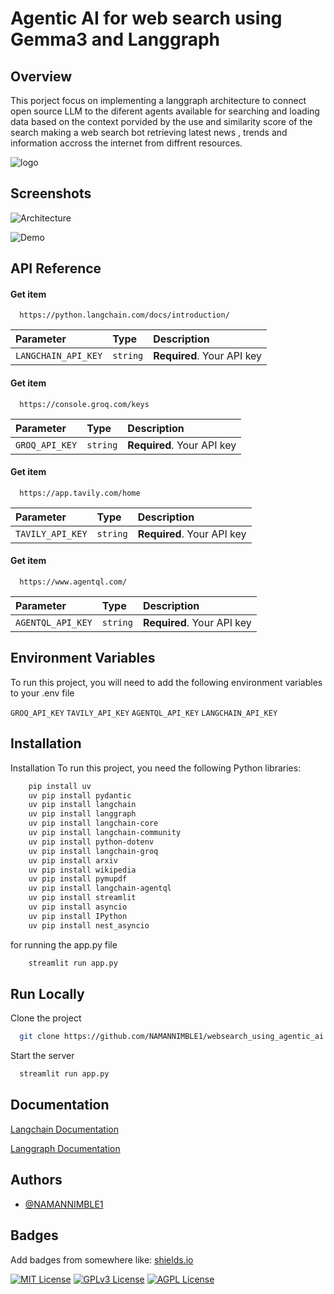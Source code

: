 
# Agentic AI for web search using Gemma3 and Langgraph 

## Overview

This porject focus on implementing a langgraph architecture to connect 
open source LLM to the diferent agents available for searching and loading data based on the context porvided by the use and similarity score of the search making a web search bot retrieving latest news , trends and information accross the internet from diffrent resources.




![logo](https://ai-pro.org/wp-content/uploads/2025/02/Google-Gemma-a-small-language-model-from-Google.jpg)


## Screenshots


![Architecture](https://raw.githubusercontent.com/NAMANNIMBLE1/websearch_using_agentic_ai/main/images/archietecture/architecture.png)

![Demo](https://raw.githubusercontent.com/NAMANNIMBLE1/websearch_using_agentic_ai/main/images/archietecture/demo.png)




## API Reference

#### Get item

```http
  https://python.langchain.com/docs/introduction/
```

| Parameter | Type     | Description                |
| :-------- | :------- | :------------------------- |
| `LANGCHAIN_API_KEY` | `string` | **Required**. Your API key |

#### Get item

```http
  https://console.groq.com/keys
```

| Parameter | Type     | Description                       |
| :-------- | :------- | :-------------------------------- |
| `GROQ_API_KEY`      | `string` | **Required**. Your API key |

#### Get item

```http
  https://app.tavily.com/home
```

| Parameter | Type     | Description                       |
| :-------- | :------- | :-------------------------------- |
| `TAVILY_API_KEY`      | `string` | **Required**. Your API key |

#### Get item

```http
  https://www.agentql.com/
```

| Parameter | Type     | Description                       |
| :-------- | :------- | :-------------------------------- |
| `AGENTQL_API_KEY`      | `string` | **Required**. Your API key |

## Environment Variables

To run this project, you will need to add the following environment variables to your .env file

`GROQ_API_KEY`
`TAVILY_API_KEY`
`AGENTQL_API_KEY`
`LANGCHAIN_API_KEY`


## Installation

Installation
To run this project, you need the following Python libraries:

```bash
    pip install uv
    uv pip install pydantic
    uv pip install langchain
    uv pip install langgraph
    uv pip install langchain-core 
    uv pip install langchain-community 
    uv pip install python-dotenv 
    uv pip install langchain-groq
    uv pip install arxiv
    uv pip install wikipedia
    uv pip install pymupdf 
    uv pip install langchain-agentql
    uv pip install streamlit
    uv pip install asyncio
    uv pip install IPython
    uv pip install nest_asyncio
```

for running the app.py file 
``` bash 
    streamlit run app.py 
```




## Run Locally

Clone the project

```bash
  git clone https://github.com/NAMANNIMBLE1/websearch_using_agentic_ai
```

Start the server

```bash
  streamlit run app.py
```


## Documentation

[Langchain Documentation](https://python.langchain.com/docs/introduction/n)

[Langgraph Documentation](https://langchain-ai.github.io/langgraph/tutorials/introduction/S)
## Authors

- [@NAMANNIMBLE1](https://github.com/NAMANNIMBLE1)


## Badges

Add badges from somewhere like: [shields.io](https://shields.io/)

[![MIT License](https://img.shields.io/badge/License-MIT-green.svg)](https://choosealicense.com/licenses/mit/)
[![GPLv3 License](https://img.shields.io/badge/License-GPL%20v3-yellow.svg)](https://opensource.org/licenses/)
[![AGPL License](https://img.shields.io/badge/license-AGPL-blue.svg)](http://www.gnu.org/licenses/agpl-3.0)

